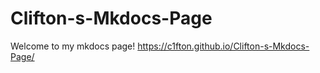 # Clifton-s-Mkdocs-Page
Welcome to my mkdocs page!
<https://c1fton.github.io/Clifton-s-Mkdocs-Page/>
